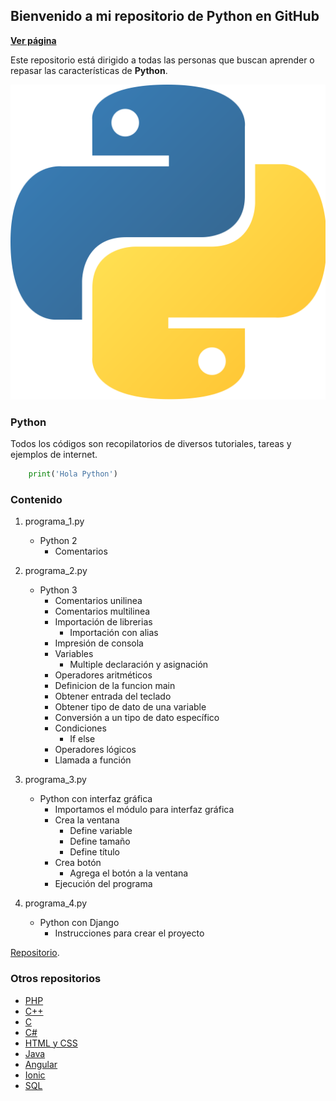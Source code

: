 ## Bienvenido a mi repositorio de Python en GitHub

**[Ver página](https://diegoalex24.github.io/Python-examples)**

Este repositorio está dirigido a todas las personas que buscan aprender o repasar las características de **Python**.

![Image Python](https://raw.githubusercontent.com/diegoAlex24/Python-examples/master/Python-logo.png)

### Python
Todos los códigos son recopilatorios de diversos tutoriales, tareas y ejemplos de internet.

```python
    print('Hola Python')
```

### Contenido

1. programa_1.py
    * Python 2
        * Comentarios

2. programa_2.py
    * Python 3
        * Comentarios unilinea
        * Comentarios multilinea
        * Importación de librerias
			* Importación con alias
        * Impresión de consola
        * Variables
			* Multiple declaración y asignación
        * Operadores aritméticos
		* Definicion de la funcion main
		* Obtener entrada del teclado
		* Obtener tipo de dato de una variable
		* Conversión a un tipo de dato específico
		* Condiciones
			* If else
		* Operadores lógicos
		* Llamada a función
		
3. programa_3.py
	* Python con interfaz gráfica
		* Importamos el módulo para interfaz gráfica
		* Crea la ventana
			* Define variable
			* Define tamaño
			* Define título
		* Crea botón
		    * Agrega el botón a la ventana
		* Ejecución del programa
	
4. programa_4.py
	* Python con Django
		* Instrucciones para crear el proyecto

[Repositorio](https://github.com/diegoAlex24/Python-examples).

### Otros repositorios
* [PHP](https://diegoalex24.github.io/PHP-examples)
* [C++](https://diegoalex24.github.io/C-Plus-Plus-examples)
* [C](https://diegoalex24.github.io/C-examples)
* [C#](https://diegoalex24.github.io/C-Sharp-examples)
* [HTML y CSS](https://diegoalex24.github.io/HTML-CSS-examples)
* [Java](https://diegoalex24.github.io/Java-examples)
* [Angular](https://diegoalex24.github.io/Angular-examples)
* [Ionic](https://diegoalex24.github.io/Ionic-examples)
* [SQL](https://diegoalex24.github.io/SQL-examples)
